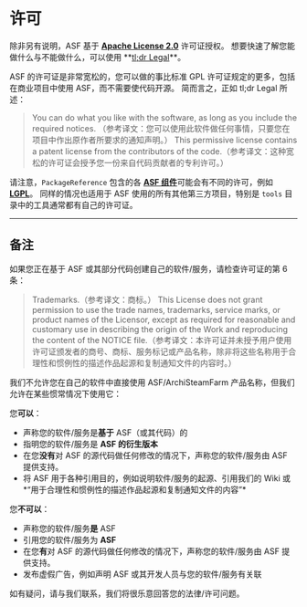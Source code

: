 # 许可

除非另有说明，ASF 基于 **[Apache License 2.0](https://raw.githubusercontent.com/JustArchiNET/ArchiSteamFarm/master/LICENSE-2.0.txt)** 许可证授权。 想要快速了解您能做什么与不能做什么，可以使用 **[tl;dr Legal](https://tldrlegal.com/license/apache-license-2.0-(apache-2.0))**。

ASF 的许可证是非常宽松的，您可以做的事比标准 GPL 许可证规定的更多，包括在商业项目中使用 ASF，而不需要使代码开源。 简而言之，正如 tl;dr Legal 所述：

> You can do what you like with the software, as long as you include the required notices. （参考译文：您可以使用此软件做任何事情，只要您在项目中作出原作者所要求的通知声明。） This permissive license contains a patent license from the contributors of the code.（参考译文：这种宽松的许可证会授予您一份来自代码贡献者的专利许可。）

请注意，`PackageReference` 包含的各 **[ASF 组件](https://github.com/JustArchiNET/ArchiSteamFarm/blob/master/ArchiSteamFarm/ArchiSteamFarm.csproj)**&#8203;可能会有不同的许可，例如 **[LGPL](https://tldrlegal.com/license/gnu-lesser-general-public-license-v3-(lgpl-3))**。 同样的情况也适用于 ASF 使用的所有其他第三方项目，特别是 `tools` 目录中的工具通常都有自己的许可证。

* * *

## 备注

如果您正在基于 ASF 或其部分代码创建自己的软件/服务，请检查许可证的第 6 条：

> Trademarks.（参考译文：商标。） This License does not grant permission to use the trade names, trademarks, service marks, or product names of the Licensor, except as required for reasonable and customary use in describing the origin of the Work and reproducing the content of the NOTICE file.（参考译文：本许可证并未授予用户使用许可证颁发者的商号、商标、服务标记或产品名称，除非将这些名称用于合理性和惯例性的描述作品起源和复制通知文件的内容时。）

我们不允许您在自己的软件中直接使用 ASF/ArchiSteamFarm 产品名称，但我们允许在某些惯常情况下使用它：

您**可以**：

- 声称您的软件/服务是**基于** ASF（或其代码）的
- 指明您的软件/服务是 **ASF 的衍生版本**
- 在您**没有**对 ASF 的源代码做任何修改的情况下，声称您的软件/服务由 ASF 提供支持。
- 将 ASF 用于各种引用目的，例如说明软件/服务的起源、引用我们的 Wiki 或*“用于合理性和惯例性的描述作品起源和复制通知文件的内容”*

您**不可以**：

- 声称您的软件/服务**是** ASF
- 引用您的软件/服务为 **ASF**
- 在您**有**对 ASF 的源代码做任何修改的情况下，声称您的软件/服务由 ASF 提供支持。
- 发布虚假广告，例如声明 ASF 或其开发人员与您的软件/服务有关联

如有疑问，请与我们联系，我们将很乐意回答您的法律/许可问题。